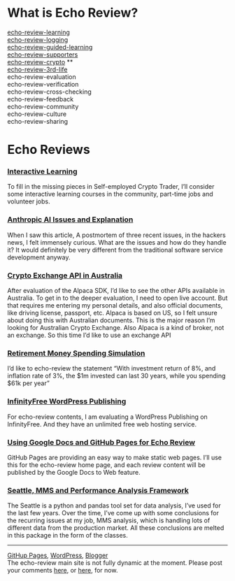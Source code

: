 
# What is Echo Review?
[echo-review-learning](https://docs.google.com/document/d/e/2PACX-1vT3XmPU6_6sVhs-OJdU31uEXHULB6Q0THjeCuIE960bZsoL6LQf3gzV2G0a5CC3laNz_x9-dtYFtJrG/pub)  
[echo-review-logging](https://docs.google.com/document/d/e/2PACX-1vQFA7rh2KKPP4oRsuAEwllhc1HveBz_Lgmv1o_0QrgdJie2uf1yu3SZXJNe7sFOoIzCoEDa8ZXz6xPC/pub)  
[echo-review-guided-learning](https://docs.google.com/document/d/e/2PACX-1vRFHzBfHa-lZY0_WSHCMP3gc6i6WnucLL_4aFFPcR5a_K19mXyby4BmpDfpoxwpjzRXxxnIn58CP9_x/pub)  
[echo-review-supporters](https://docs.google.com/document/d/e/2PACX-1vSJun5DroQp2KTCBFSvJyt83eGn8Rmv9VNQDP7PrDpD23cxUDM24N4o2OR2t0Az7raXONtur9eFBGYq/pub)  
[echo-review-crypto](echo-review-crypto.md) **  
[echo-review-3rd-life](echo-review-3rd-life.md)  
echo-review-evaluation  
echo-review-verification  
echo-review-cross-checking  
echo-review-feedback  
echo-review-community  
echo-review-culture  
echo-review-sharing  

# Echo Reviews

### [Interactive Learning](https://docs.google.com/document/d/e/2PACX-1vRLs4t51d79K9GPph_rGTnIrNntbPthskspb-vOP8T22u-OInsdzVVT3sknkulxPaIf1D7T5MKEFB6L/pub)
To fill in the missing pieces in Self-employed Crypto Trader, I’ll consider some interactive learning courses in the community, part-time jobs and volunteer jobs.

### [Anthropic AI Issues and Explanation](https://docs.google.com/document/d/e/2PACX-1vRlNKZQFtDjQ_6xHwFkYD4rTy8mbQfVj2bSZqpDKHPTW3kMa8r_x8sp8EvssSTNI4InXkXfIPe8lg57/pub)
When I saw this article, A postmortem of three recent issues, in the hackers news, I felt immensely curious. What are the issues and how do they handle it? It would definitely be very different from the traditional software service development anyway.

### [Crypto Exchange API in Australia](https://docs.google.com/document/d/e/2PACX-1vT2OWT2km43mUTpmIXZ5ouVKNTmKR42Bqo8JMY6JvuX4BosMKBu156sD-haQAI4urvvnd5Of6aYkcdy/pub)
After evaluation of the Alpaca SDK, I’d like to see the other APIs available in Australia. To get in to the deeper evaluation, I need to open live account. But that requires me entering my personal details, and also official documents, like driving license, passport, etc. Alpaca is based on US, so I felt unsure about doing this with Australian documents. This is the major reason I’m looking for Australian Crypto Exchange. Also Alpaca is a kind of broker, not an exchange. So this time I’d like to use an exchange API

### [Retirement Money Spending Simulation](https://docs.google.com/document/d/e/2PACX-1vSCoJ6lVJEBrWnhhnrF-16-wzdbKJ0LziqYdtx_b1l-zeaTwBPYPNUqUwKiYRdVoaN4M39YV0bZ-6nv/pub)
I’d like to echo-review the statement “With investment return of 8%, and inflation rate of 3%, the $1m invested can last 30 years, while you spending $61k per year”

### [InfinityFree WordPress Publishing](https://docs.google.com/document/d/e/2PACX-1vStF8kLlgj0SeDV53oVXHiBDX67xv2waptEhepkH7C15izunJd10OV8s9mrTr-M7YVa4m_xHzZh6US2/pub)
For echo-review contents, I am evaluating a WordPress Publishing on InfinityFree. And they have an unlimited free web hosting service.

### [Using Google Docs and GitHub Pages for Echo Review](https://docs.google.com/document/d/e/2PACX-1vRmkWbMAaz_aHAcn-63dwsrTFuEzq7jbCoOzm1Xq9u3uioUhSdJfPYZw5jWU__U1gNd9gD0V1p-e7c6/pub)
GitHub Pages are providing an easy way to make static web pages. I’ll use this for the echo-review home page, and each review content will be published by the Google Docs to Web feature.

### [Seattle, MMS and Performance Analysis Framework](https://docs.google.com/document/d/1WUYW7BbkG8n0uFBlC92N4_ZW6yfXywNiCN83NcU9rHA/)
The Seattle is a python and pandas tool set for data analysis, I’ve used for the last few years. Over the time, I’ve come up with some conclusions for the recurring issues at my job, MMS analysis, which is handling lots of different data from the production market. All these conclusions are melted in this package in the form of the classes.

---
[GitHup Pages](https://echo-review.com/),
[WordPress](https://echo-review.free.nf),
[Blogger](https://echo-review-learning.blogspot.com/)  
The echo-review main site is not fully dynamic at the moment. Please post your comments [here](http://echo-review.free.nf/2025/09/07/post-your-comments-here/), or [here](https://echo-review-learning.blogspot.com/2025/09/post-your-comments-here.html), for now.
